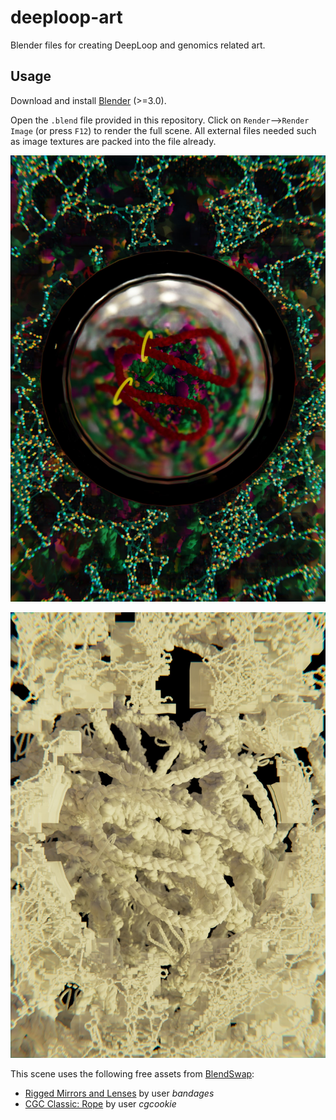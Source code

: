 # deeploop-art
Blender files for creating DeepLoop and genomics related art.

## Usage

Download and install [Blender](https://www.blender.org/) (>=3.0).

Open the `.blend` file provided in this repository. Click on `Render`-->`Render Image` (or press `F12`) to render the full scene. All external files needed such as image textures are packed into the file already.

![Final Render](/images/comp.jpg)

![Clay Render](/images/clay.jpg)

This scene uses the following free assets from [BlendSwap](https://blendswap.com/):

* [Rigged Mirrors and Lenses](https://blendswap.com/blend/22468) by user *bandages*
* [CGC Classic: Rope](https://blendswap.com/blend/21255) by user *cgcookie*
